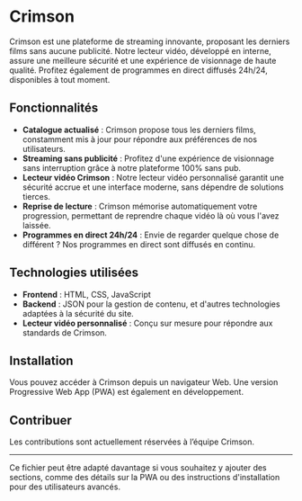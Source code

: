 # Crimson

Crimson est une plateforme de streaming innovante, proposant les derniers films sans aucune publicité. Notre lecteur vidéo, développé en interne, assure une meilleure sécurité et une expérience de visionnage de haute qualité. Profitez également de programmes en direct diffusés 24h/24, disponibles à tout moment.

## Fonctionnalités

- **Catalogue actualisé** : Crimson propose tous les derniers films, constamment mis à jour pour répondre aux préférences de nos utilisateurs.
- **Streaming sans publicité** : Profitez d'une expérience de visionnage sans interruption grâce à notre plateforme 100% sans pub.
- **Lecteur vidéo Crimson** : Notre lecteur vidéo personnalisé garantit une sécurité accrue et une interface moderne, sans dépendre de solutions tierces.
- **Reprise de lecture** : Crimson mémorise automatiquement votre progression, permettant de reprendre chaque vidéo là où vous l'avez laissée.
- **Programmes en direct 24h/24** : Envie de regarder quelque chose de différent ? Nos programmes en direct sont diffusés en continu.

## Technologies utilisées

- **Frontend** : HTML, CSS, JavaScript
- **Backend** : JSON pour la gestion de contenu, et d'autres technologies adaptées à la sécurité du site.
- **Lecteur vidéo personnalisé** : Conçu sur mesure pour répondre aux standards de Crimson.

## Installation

Vous pouvez accéder à Crimson depuis un navigateur Web. Une version Progressive Web App (PWA) est également en développement.

## Contribuer

Les contributions sont actuellement réservées à l’équipe Crimson.

---

Ce fichier peut être adapté davantage si vous souhaitez y ajouter des sections, comme des détails sur la PWA ou des instructions d'installation pour des utilisateurs avancés.